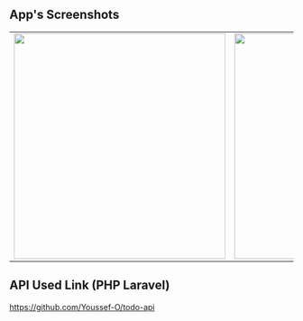 
## App's Screenshots
<table align="center">
  <tr>
    <td><image src="screenshots/all_tasks.png" height="400" width="375"></td>
    <td><image src="screenshots/active_tasks.png" height="400" width="375"></td>
    <td><image src="screenshots/completed_tasks.png" height="400" width="375"></td>
  </tr>
</table>

## API Used Link (PHP Laravel)
https://github.com/Youssef-O/todo-api
